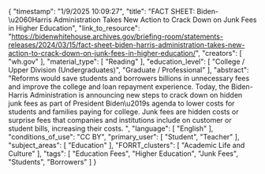 {
    "timestamp": "1/9/2025 10:09:27",
    "title": "FACT SHEET: Biden-\u2060Harris Administration Takes New Action to Crack Down on Junk Fees in Higher Education",
    "link_to_resource": "https://bidenwhitehouse.archives.gov/briefing-room/statements-releases/2024/03/15/fact-sheet-biden-harris-administration-takes-new-action-to-crack-down-on-junk-fees-in-higher-education/",
    "creators": [
        "wh.gov"
    ],
    "material_type": [
        "Reading"
    ],
    "education_level": [
        "College / Upper Division (Undergraduates)",
        "Graduate / Professional"
    ],
    "abstract": "Reforms would save students and borrowers billions in unnecessary fees and improve the college and loan repayment experience. Today, the Biden-Harris Administration is announcing new steps to crack down on hidden junk fees as part of President Biden\u2019s agenda to lower costs for students and families paying for college. Junk fees are hidden costs or surprise fees that companies and institutions include on customer or student bills, increasing their costs. ",
    "language": [
        "English"
    ],
    "conditions_of_use": "CC BY",
    "primary_user": [
        "Student",
        "Teacher"
    ],
    "subject_areas": [
        "Education"
    ],
    "FORRT_clusters": [
        "Academic Life and Culture"
    ],
    "tags": [
        "Education Fees",
        "Higher Education",
        "Junk Fees",
        "Students",
        "Borrowers"
    ]
}